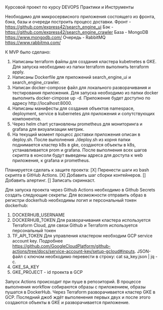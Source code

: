 Курсовой проект по курсу DEVOPS Практики и Инструменты

Необходимо для микросервисного приложения состоящего из фронта, бэка, базы и очереди построить процесс доставки.
Фронт - https://github.com/express42/search_engine_ui
Бэк - https://github.com/express42/search_engine_crawler
База - MongoDB https://www.mongodb.com/
Очередь - RabbitMQ https://www.rabbitmq.com/

К MVP было сделано:
1. Написаны terraform файлы для создания кластера kubetnetes в GKE. Для запуска необходимо из папки terraform выполнить terraform apply.
2. Написаны Dockerfile для приложений search_engine_ui и search_engine_crawler.
3. Написан docker-compose файл для локального разворачивания и тестирования приложения. Для запуска необходимо из папки docker выполнить docker-cimpose up -d. Приложение будет доступно по адресу http://localhost:8000.
4. Написаны манифесты для создания объектов namespace, deployment, service в kubernetes для приложения и сопутствующих компонентов.
5. Через helm chart установлены prometheus для мониторинга и grafana для визуализации метрик.
6. На текущий момент процесс доставки приложения описан в deploy.sh. После выполнения ./deploy.sh из корня папки поднимается кластер k8s в gke, создаются объекты в k8s, устанавливается prom и grafana. После выполнения всех шагов скрипта в консоли будут выведены адреса для доступа к web приложения, к grafana и prometheus.

Планируется сделать к защите проекта:
[X] Перенести шаги из bash скрипта в GitHub Actions.
[X] Добавить шаг сборки контейнеров.
[] Добавить алертинг.
[] Записать скринкаст.

Для запуска проекта через Github Actions необходимо в Github Secrets создать следующие секреты:
Для возможности отправить образ в регистри dockerhub необходимы логип и персональный токен dockerhub:
1. DOCKERHUB_USERNAME
2. DOCKERHUB_TOKEN
Для разворачивания кластера используется Terraform Cloud, для связи Github и Terraform используется персональный токен
3. TF_API_TOKEN
Для управления кластером необходим GCP service account key. Подробнее https://github.com/GoogleCloudPlatform/github-actions/tree/docs/service-account-key/setup-gcloud#inputs. JSON-файл с ключом необходимо перевести в строку:
cat sa_key.json | jq -c. 
4. GKE_SA_KEY
5. GKE_PROJECT - id проекта в GCP

Запуск Actions происходит при пуше в репозиторий.
В процессе выполнения workflow собираются образы с приложением, образы пушатся в DockerHub.
Через Terraform разворачивается кластер GKE в GCP.
Последний джоб ждёт выполенения первых двух и после этого создаются объекты в GKE и разворачивается приложение.
